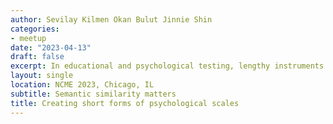 ```yaml
---
author: Sevilay Kilmen Okan Bulut Jinnie Shin 
categories:
- meetup
date: "2023-04-13"
draft: false
excerpt: In educational and psychological testing, lengthy instruments with many items may not be desirable as completing such instruments is time-consuming and cognitively demanding for test takers. Furthermore, in long self-report measures, participants may be unwilling to answer the items or show careless and insufficient effort responding. To avoid these issues, researchers have proposed various scale abbreviation methods that build short forms of long instruments (mostly psychological scales) by retaining the best items representing the target construct. Some of these methods include stepwise confirmatory factor analytical approach, Ant Colony Optimization, and Genetic Algorithm.
layout: single
location: NCME 2023, Chicago, IL 
subtitle: Semantic similarity matters
title: Creating short forms of psychological scales 
---
```

